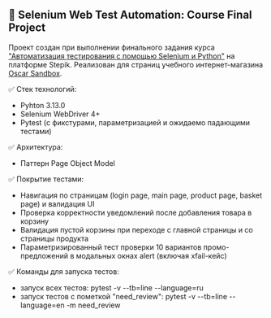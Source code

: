 ## :robot: Selenium Web Test Automation: Course Final Project

Проект создан при выполнении финального задания курса ["Автоматизация тестирования с помощью Selenium и Python"](https://stepik.org/course/575) на платформе Stepik. Реализован для страниц учебного интернет-магазина [Oscar Sandbox](https://selenium1py.pythonanywhere.com/).

:white_check_mark: Стек технологий:

- Pyhton 3.13.0
- Selenium WebDriver 4+
- Pytest (с фикстурами, параметризацией и ожидаемо падающими тестами)

:white_check_mark: Архитектура:

- Паттерн Page Object Model

:white_check_mark: Покрытие тестами:

- Навигация по страницам (login page, main page, product page, basket page) и валидация UI
- Проверка корректности уведомлений после добавления товара в корзину
- Валидация пустой корзины при переходе с главной страницы и со страницы продукта
- Параметризированный тест проверки 10 вариантов промо-предложений в модальных окнах alert (включая xfail-кейс)

:white_check_mark: Команды для запуска тестов:

- запуск всех тестов:
  pytest -v --tb=line --language=ru
- запуск тестов с пометкой "need_review":
  pytest -v --tb=line --language=en -m need_review
